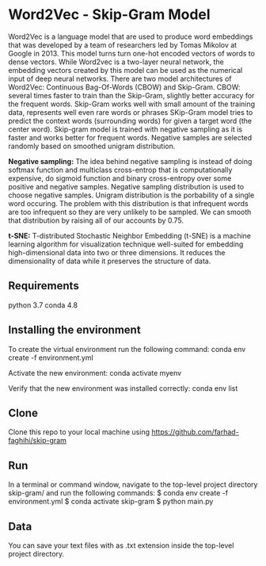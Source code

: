 # Word2Vec - Skip-Gram Model

Word2Vec is a language model that are used to produce word embeddings that was developed by a team of researchers led by Tomas Mikolov at Google in 2013. This model turns turn one-hot encoded vectors of words to dense vectors. While Word2vec is a two-layer neural network, the embedding vectors created by this model can be used as the numerical input of deep neural networks. There are two model architectures of Word2Vec: Continuous Bag-Of-Words (CBOW) and Skip-Gram. CBOW: several times faster to train than the Skip-Gram, slightly better accuracy for the frequent words. Skip-Gram works well with small amount of the training data, represents well even rare words or phrases
SKip-Gram model tries to predict the context words (surrounding words) for given a target word (the center word). Skip-gram model is trained with negative sampling as it is faster and works better for frequent words. Negative samples are selected randomly based on smoothed unigram distribution. 

**Negative sampling:** The idea behind negative sampling is instead of doing softmax function and multiclass cross-entrop that is computationally expensive, do sigmoid function and binary cross-entropy over some positive and negative samples. 
Negative sampling distribution is used to choose negative samples. Unigram distribution is the porbability of a single word occuring. The problem with this distribution is that infrequent words are too infrequent so they are very unlikely to be sampled. We can smooth that distribution by raising all of our accounts by 0.75.

**t-SNE:** T-distributed Stochastic Neighbor Embedding (t-SNE) is a machine learning algorithm for visualization technique well-suited for embedding high-dimensional data into two or three dimensions. It reduces the dimensionality of data while it preserves the structure of data. 

## Requirements

python 3.7
conda 4.8

## Installing the environment

To create the virtual environment run the following command:
conda env create -f environment.yml

Activate the new environment: 
conda activate myenv

Verify that the new environment was installed correctly:
conda env list

## Clone

Clone this repo to your local machine using https://github.com/farhad-faghihi/skip-gram

## Run

In a terminal or command window, navigate to the top-level project directory skip-gram/ and run the following commands:
$ conda env create -f environment.yml
$ conda activate skip-gram
$ python main.py

## Data

You can save your text files with as .txt extension inside the top-level project directory.
